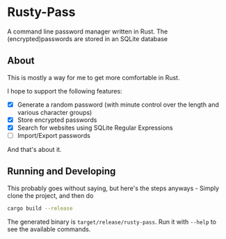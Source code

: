 # Rusty-Pass

A command line password manager written in Rust. The (encrypted)passwords are stored in an SQLite database

## About

This is mostly a way for me to get more comfortable in Rust.

I hope to support the following features:

- [x] Generate a random password (with minute control over the length and various character groups)
- [x] Store encrypted passwords
- [x] Search for websites using SQLite Regular Expressions 
- [ ] Import/Export passwords

And that's about it.

## Running and Developing

This probably goes without saying, but here's the steps anyways - Simply clone the project, and then do

```bash
cargo build --release
```

The generated binary is `target/release/rusty-pass`. Run it with `--help` to see the available commands.
